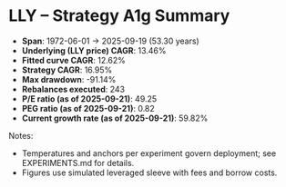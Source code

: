 # LLY – Strategy A1g Summary

- **Span**: 1972-06-01 → 2025-09-19 (53.30 years)
- **Underlying (LLY price) CAGR**: 13.46%
- **Fitted curve CAGR**: 12.62%
- **Strategy CAGR**: 16.95%
- **Max drawdown**: -91.14%
- **Rebalances executed**: 243
- **P/E ratio (as of 2025-09-21)**: 49.25
- **PEG ratio (as of 2025-09-21)**: 0.82
- **Current growth rate (as of 2025-09-21)**: 59.82%

Notes:

- Temperatures and anchors per experiment govern deployment; see EXPERIMENTS.md for details.
- Figures use simulated leveraged sleeve with fees and borrow costs.

